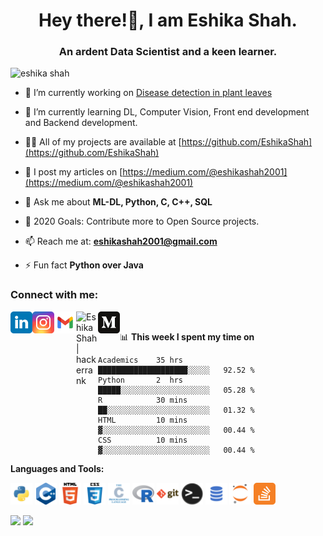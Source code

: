 <h1 align="center">Hey there!👋, I am Eshika Shah.</h1>
<h3 align="center">An ardent Data Scientist and a keen learner.</h3>
<p align="left"> <img src="https://komarev.com/ghpvc/?username=EshikaShah" alt="eshika shah" /> </p>

- 🔭 I’m currently working on [Disease detection in plant leaves](https://github.com/EshikaShah/Plant-disease-detection)

- 🌱 I’m currently learning DL, Computer Vision, Front end development and Backend development.

- 👨‍💻 All of my projects are available at [https://github.com/EshikaShah](https://github.com/EshikaShah)

- 📝 I post my articles on [https://medium.com/@eshikashah2001](https://medium.com/@eshikashah2001)

- 💬 Ask me about **ML-DL, Python, C, C++, SQL**

- 🥅 2020 Goals: Contribute more to Open Source projects.

- 📫 Reach me at: **eshikashah2001@gmail.com**

- ⚡ Fun fact **Python over Java**

### Connect with me:

[<img align="left" alt="EshikaShah | LinkedIn" width="35px" src="https://github.com/edent/SuperTinyIcons/blob/master/images/svg/linkedin.svg" />](https://www.linkedin.com/in/eshika-shah/)
[<img align="left" alt="EshikaShah | Instagram" width="35px" src="https://github.com/edent/SuperTinyIcons/blob/master/images/svg/instagram.svg" />](https://www.instagram.com/eshikashah/)
[<img align="left" alt="EshikaShah | Gmail" width="35px" src="https://github.com/edent/SuperTinyIcons/blob/master/images/svg/gmail.svg" />](mailto:eshikashah2001@gmail.com)
[<img align="left" alt="EshikaShah | hackerrank" width="35px" src="https://cdn.jsdelivr.net/npm/simple-icons@v3/icons/hackerrank.svg" />](https://www.hackerrank.com/eshika_shah2019)
[<img align="left" alt="EshikaShah | Medium" width="35px" src="https://github.com/edent/SuperTinyIcons/blob/master/images/svg/medium.svg" />](https://www.hackerrank.com/eshika_shah2019)
<br/>

📊 **This week I spent my time on**<br/>
<!--START_SECTION:waka-->
``` text
Academics    35 hrs          ████████████████████░░░░░   92.52 % 
Python       2  hrs          █████░░░░░░░░░░░░░░░░░░░░   05.28 % 
R            30 mins         ██░░░░░░░░░░░░░░░░░░░░░░░   01.32 % 
HTML         10 mins         ▓░░░░░░░░░░░░░░░░░░░░░░░░   00.44 % 
CSS          10 mins         ▓░░░░░░░░░░░░░░░░░░░░░░░░   00.44 % 
```
<!--END_SECTION:waka-->

**Languages and Tools:**

<code><img height="35" src="https://raw.githubusercontent.com/github/explore/80688e429a7d4ef2fca1e82350fe8e3517d3494d/topics/python/python.png"></code>
<code><img height="35" src="https://raw.githubusercontent.com/github/explore/80688e429a7d4ef2fca1e82350fe8e3517d3494d/topics/cpp/cpp.png"></code>
<code><img height="35" src="https://raw.githubusercontent.com/github/explore/80688e429a7d4ef2fca1e82350fe8e3517d3494d/topics/html/html.png"></code>
<code><img height="35" src="https://raw.githubusercontent.com/github/explore/80688e429a7d4ef2fca1e82350fe8e3517d3494d/topics/css/css.png"></code>
<code><img height="35" src="https://raw.githubusercontent.com/github/explore/80688e429a7d4ef2fca1e82350fe8e3517d3494d/topics/c/c.png"></code>
<code><img height="35" src="https://raw.githubusercontent.com/github/explore/80688e429a7d4ef2fca1e82350fe8e3517d3494d/topics/r/r.png"></code>
<code><img height="35" src="https://raw.githubusercontent.com/github/explore/80688e429a7d4ef2fca1e82350fe8e3517d3494d/topics/git/git.png"></code>
<code><img height="35" src="https://raw.githubusercontent.com/github/explore/80688e429a7d4ef2fca1e82350fe8e3517d3494d/topics/terminal/terminal.png"></code>
<code><img height="35" src="https://raw.githubusercontent.com/github/explore/80688e429a7d4ef2fca1e82350fe8e3517d3494d/topics/sql/sql.png"></code>
<code><img height="35" src="https://raw.githubusercontent.com/github/explore/80688e429a7d4ef2fca1e82350fe8e3517d3494d/topics/jupyter-notebook/jupyter-notebook.png"></code>
<code><img height="35" src="https://github.com/edent/SuperTinyIcons/blob/master/images/svg/stackoverflow.svg"></code>

<img src="https://github-readme-stats.vercel.app/api?username=EshikaShah&&show_icons=true&hide_border=false&title_color=ffffff&text_color=daf7dc&icon_color=bb2acf&bg_color=191919">

<img src="https://github-readme-stats.vercel.app/api/top-langs/?username=EshikaShah&layout=compact&hide_border=false&title_color=ffffff&text_color=daf7dc&icon_color=bb2acf&bg_color=191919">
